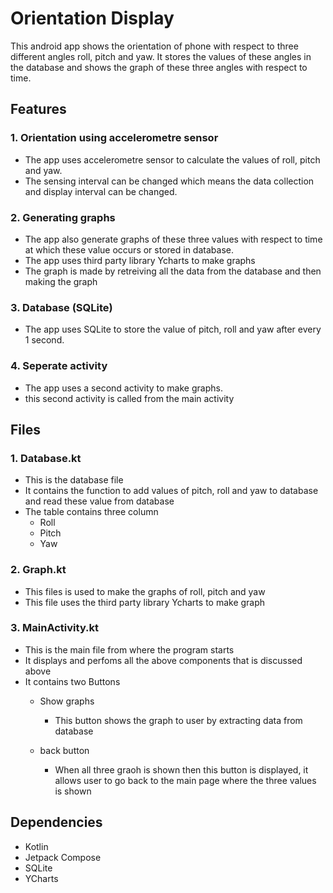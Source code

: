 # Orientation Display

This android app shows the orientation of phone with respect to three different angles roll, pitch and yaw. It stores the values of these angles in the database and shows the graph of these three angles with respect to time.

## Features
### 1. Orientation using accelerometre sensor
- The app uses accelerometre sensor to calculate the values of roll, pitch and yaw.
- The sensing interval can be changed which means the data collection and display interval can be changed. 

### 2. Generating graphs
- The app also generate graphs of these three values with respect to time at which these value occurs or stored in database.
- The app uses third party library Ycharts to make graphs
- The graph is made by retreiving all the data from the database and then making the graph

### 3. Database (SQLite)
- The app uses SQLite to store the value of pitch, roll and yaw after every 1 second.

### 4. Seperate activity
- The app uses a second activity to make graphs.
- this second activity is called from the main activity

## Files
### 1. Database.kt
- This is the database file
- It contains the function to add values of pitch, roll and yaw to database and read these value from database
- The table contains three column
    - Roll
    - Pitch
    - Yaw

### 2. Graph.kt
- This files is used to make the graphs of roll, pitch and yaw
- This file uses the third party library Ycharts to make graph


### 3. MainActivity.kt
- This is the main file from where the program starts
- It displays and perfoms all the above components that is discussed above
- It contains two Buttons
    - Show graphs 
        - This button shows the graph to user by extracting data from database
        
    - back button
        - When all three graoh is shown then this button is displayed, it allows user to go back to the main page where the three values is shown


## Dependencies

- Kotlin
- Jetpack Compose
- SQLite
- YCharts


